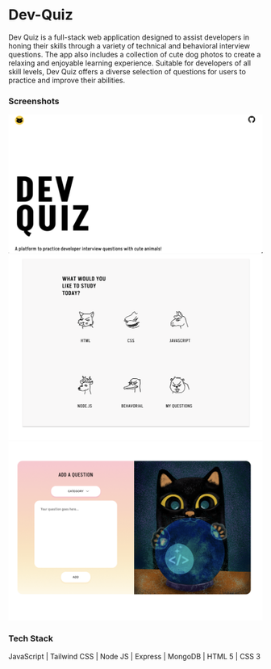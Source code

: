 # Dev-Quiz

Dev Quiz is a full-stack web application designed to assist developers in honing their skills through a variety of technical and behavioral interview questions. The app also includes a collection of cute dog photos to create a relaxing and enjoyable learning experience. Suitable for developers of all skill levels, Dev Quiz offers a diverse selection of questions for users to practice and improve their abilities.

### Screenshots

<img src="./public/img/1.png" style="width: 950px;">
<img src="./public/img/2.png" style="width: 950px;">
<img src="./public/img/3.png" style="width: 950px;">


### Tech Stack

JavaScript | Tailwind CSS | Node JS | Express | MongoDB | HTML 5 | CSS 3 
